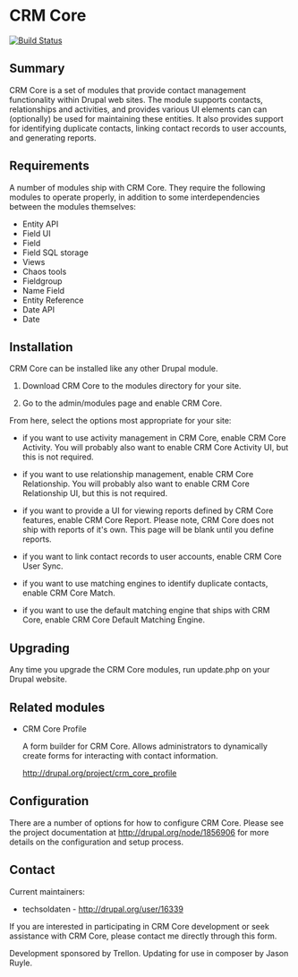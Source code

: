 # CRM Core

[![Build Status](https://secure.travis-ci.org/jasonruyle/crm_core.png?branch=master)](http://travis-ci.org/jasonruyle/crm_core)

## Summary

CRM Core is a set of modules that provide contact management functionality within Drupal
web sites. The module supports contacts, relationships and activities, and provides various UI
elements can can (optionally) be used for maintaining these entities. It also provides support
for identifying duplicate contacts, linking contact records to user accounts, and generating
reports.

## Requirements

A number of modules ship with CRM Core. They require the following modules to operate
properly, in addition to some interdependencies between the modules themselves:

* Entity API
* Field UI
* Field
* Field SQL storage
* Views
* Chaos tools
* Fieldgroup
* Name Field
* Entity Reference
* Date API
* Date

## Installation

CRM Core can be installed like any other Drupal module.

1) Download CRM Core to the modules directory for your site.

2) Go to the admin/modules page and enable CRM Core.

From here, select the options most appropriate for your site:

- if you want to use activity management in CRM Core, enable CRM Core Activity. You will probably also
  want to enable CRM Core Activity UI, but this is not required.

- if you want to use relationship management, enable CRM Core Relationship. You will probably also want to
  enable CRM Core Relationship UI, but this is not required.

- if you want to provide a UI for viewing reports defined by CRM Core features, enable CRM Core Report.
  Please note, CRM Core does not ship with reports of it's own. This page will be blank until you define
  reports.

- if you want to link contact records to user accounts, enable CRM Core User Sync.

- if you want to use matching engines to identify duplicate contacts, enable CRM Core Match.

- if you want to use the default matching engine that ships with CRM Core, enable CRM Core Default Matching
  Engine.

## Upgrading

Any time you upgrade the CRM Core modules, run update.php on your Drupal website.

## Related modules

* CRM Core Profile

  A form builder for CRM Core. Allows administrators to dynamically create forms for interacting
  with contact information.

  http://drupal.org/project/crm_core_profile

## Configuration

There are a number of options for how to configure CRM Core. Please see the project documentation at
http://drupal.org/node/1856906 for more details on the configuration and setup process.

## Contact

Current maintainers:

* techsoldaten - http://drupal.org/user/16339

If you are interested in participating in CRM Core development or seek assistance with CRM Core,
please contact me directly through this form.

Development sponsored by Trellon.
Updating for use in composer by Jason Ruyle.

